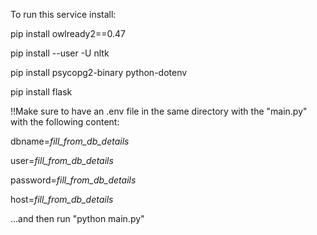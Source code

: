 To run this service install:

  pip install owlready2==0.47
  
  pip install --user -U nltk
  
  pip install psycopg2-binary python-dotenv
  
  pip install flask

  !!Make sure to have an .env file in the same directory with the "main.py" with the following content:
  
dbname=*fill_from_db_details*

user=*fill_from_db_details*

password=*fill_from_db_details*

host=*fill_from_db_details*

  ...and then run "python main.py"
